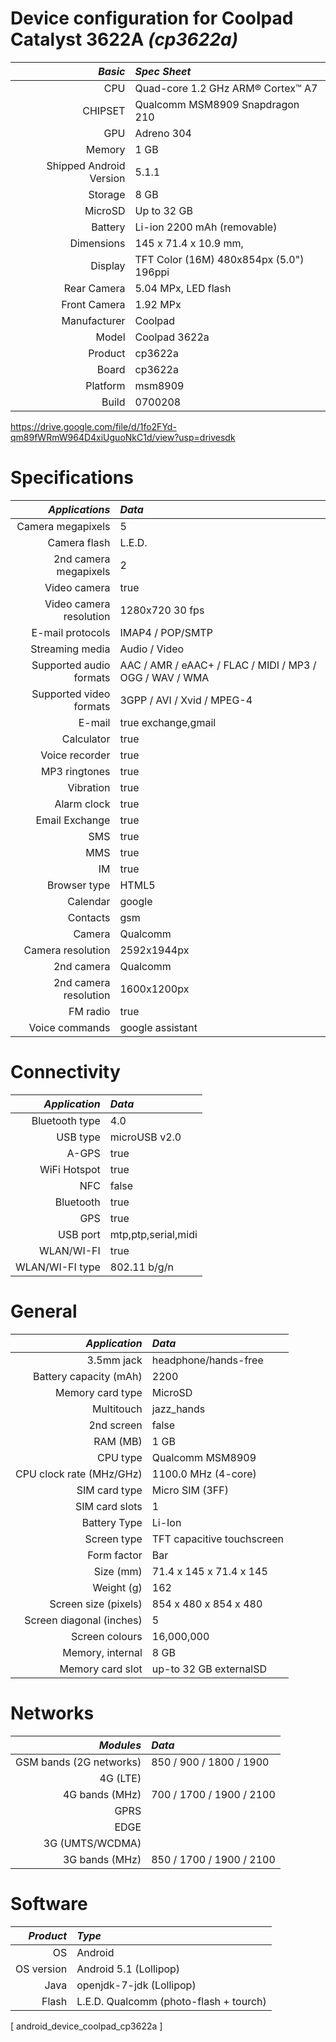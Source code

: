 Device configuration for Coolpad Catalyst 3622A _*(cp3622a)*_
===================================================================

_Basic_ | _Spec Sheet_
-------:|:-------------------------
CPU     | Quad-core 1.2 GHz ARM® Cortex™ A7
CHIPSET | Qualcomm MSM8909 Snapdragon 210
GPU     | Adreno 304
Memory  | 1 GB
Shipped Android Version | 5.1.1
Storage | 8 GB
MicroSD | Up to 32 GB
Battery | Li-ion 2200 mAh (removable)
Dimensions | 145 x 71.4 x 10.9 mm, 
Display | TFT Color (16M) 480x854px (5.0") 196ppi 
Rear Camera  | 5.04 MPx, LED flash
Front Camera | 1.92 MPx
Manufacturer | Coolpad
Model | Coolpad 3622a
Product | cp3622a
Board | cp3622a
Platform | msm8909
Build | 0700208

https://drive.google.com/file/d/1fo2FYd-qm89fWRmW964D4xiUguoNkC1d/view?usp=drivesdk

Specifications
=============================================================

_Applications_ | _Data_
--------------:|:-------------------------------------
Camera megapixels | 5
Camera flash | L.E.D.
2nd camera megapixels | 2
Video camera | true
Video camera resolution | 1280x720 30 fps
E-mail protocols | IMAP4 / POP/SMTP
Streaming media | Audio / Video
Supported audio formats | AAC / AMR / eAAC+ / FLAC / MIDI / MP3 / OGG / WAV / WMA
Supported video formats | 3GPP / AVI / Xvid / MPEG-4
E-mail | true exchange,gmail
Calculator | true
Voice recorder | true
MP3 ringtones | true
Vibration | true
Alarm clock | true
Email Exchange | true
SMS | true
MMS | true
IM | true
Browser type | HTML5
Calendar | google 
Contacts | gsm
Camera | Qualcomm
Camera resolution | 2592x1944px
2nd camera | Qualcomm
2nd camera resolution | 1600x1200px
FM radio | true
Voice commands | google assistant

Connectivity
===============================================================

_Application_ | _Data_
-----------:|:-----------------------------------------
Bluetooth type | 4.0
USB type | microUSB v2.0
A-GPS | true
WiFi Hotspot | true
NFC | false
Bluetooth | true
GPS | true
USB port | mtp,ptp,serial,midi
WLAN/WI-FI | true
WLAN/WI-FI type | 802.11 b/g/n

General
==============================================================

_Application_ | _Data_
-----------:|:-----------------------------------------
3.5mm jack | headphone/hands-free
Battery capacity (mAh) | 2200
Memory card type | MicroSD
Multitouch | jazz_hands
2nd screen | false
RAM (MB) | 1 GB
CPU type | Qualcomm MSM8909
CPU clock rate (MHz/GHz) | 1100.0 MHz (4-core)
SIM card type | Micro SIM (3FF)
SIM card slots | 1
Battery Type | Li-Ion
Screen type | TFT capacitive touchscreen
Form factor | Bar
Size (mm) | 71.4 x 145 x 71.4 x 145
Weight (g) | 162
Screen size (pixels) | 854 x 480 x 854 x 480
Screen diagonal (inches) | 5
Screen colours | 16,000,000
Memory, internal | 8 GB
Memory card slot | up-to 32 GB externalSD

Networks
============================================================

_Modules_ | _Data_
-----------:|:-----------------------------------------
GSM bands (2G networks) | 850 / 900 / 1800 / 1900
4G (LTE) |
4G bands (MHz) | 700 / 1700 / 1900 / 2100
GPRS |
EDGE |
3G (UMTS/WCDMA) |
3G bands (MHz) | 850 / 1700 / 1900 / 2100

Software
==========================================================

_Product_ | _Type_
-----------:|:-----------------------------------------
OS | Android
OS version | Android 5.1 (Lollipop)
Java | openjdk-7-jdk (Lollipop)
Flash | L.E.D. Qualcomm (photo-flash + tourch)

[ android_device_coolpad_cp3622a ]
